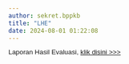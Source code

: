 ```yaml
---
author: sekret.bppkb
title: "LHE"
date: 2024-08-01 01:22:08
---
```

<p style="line-height: 1;"><span style="font-family: Arial, sans-serif; font-size: 10pt;"><span style="vertical-align: inherit;"><span style="vertical-align: inherit;"><span style="vertical-align: inherit;"><span style="vertical-align: inherit;">Laporan Hasil Evaluasi, </span></span></span></span><a href="https://drive.google.com/file/d/1sYwl0gsn2Dah9R1CUBEgeJPgk11YVNWK/view?usp=sharing"><span style="vertical-align: inherit;"><span style="vertical-align: inherit;"><span style="vertical-align: inherit;"><span style="vertical-align: inherit;">klik disini &gt;&gt;&gt;</span></span></span></span></a></span></p>

<p style="line-height: 1;"></p>
